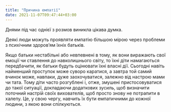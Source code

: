 ```yaml
---
title: "Причина емпатії"
date: 2021-11-07T09:47:44+03:00
---
```


Днями під час однієї з розмов виникла цікава думка. 

Деякі люди можуть проявляти емпатію більшою мірою через проблеми з психічним здоров’ям їхніх батьків.

Якщо батьки нестабільні або невпевнені в тому, як вони виражають свої емоції чи ставлення до навколишнього світу, то їхні діти намагаються передбачити, як батьки будуть оцінювати їхні власні дії. Сьогодні навіть найменший проступок може суворо каратися, а завтра той самий вчинок може, навпаки, дуже заохочуватися, залежно від настрою мами чи тата. Тому діти часто розгублені і, отже, змушені пристосовуватися до такої ситуації, докладаючи додаткових зусиль, щоб визначити поточний настрій своїх вихователів, щоб просто знову не потрапити в халепу. Це, у свою чергу, навчить їх бути емпатичними до кожної людини, з якою вони спілкуються.
